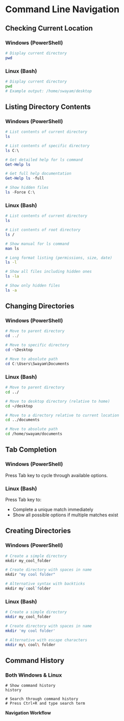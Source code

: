 # Command Line Navigation

## Checking Current Location

### Windows (PowerShell)
```powershell
# Display current directory
pwd
```

### Linux (Bash)
```bash
# Display current directory
pwd
# Example output: /home/swayam/desktop
```

## Listing Directory Contents

### Windows (PowerShell)
```powershell
# List contents of current directory
ls

# List contents of specific directory
ls C:\

# Get detailed help for ls command
Get-Help ls

# Get full help documentation
Get-Help ls -full

# Show hidden files
ls -Force C:\
```

### Linux (Bash)
```bash
# List contents of current directory
ls

# List contents of root directory
ls /

# Show manual for ls command
man ls

# Long format listing (permissions, size, date)
ls -l

# Show all files including hidden ones
ls -la

# Show only hidden files
ls -a
```

## Changing Directories

### Windows (PowerShell)
```powershell
# Move to parent directory
cd ../

# Move to specific directory
cd ~\Desktop

# Move to absolute path
cd C:\Users\Swayam\Documents
```

### Linux (Bash)
```bash
# Move to parent directory
cd ../

# Move to desktop directory (relative to home)
cd ~/desktop

# Move to a directory relative to current location
cd ../documents

# Move to absolute path
cd /home/swayam/documents
```

## Tab Completion

### Windows (PowerShell)
Press Tab key to cycle through available options.

### Linux (Bash)
Press Tab key to:
- Complete a unique match immediately
- Show all possible options if multiple matches exist

## Creating Directories

### Windows (PowerShell)
```powershell
# Create a simple directory
mkdir my_cool_folder

# Create directory with spaces in name
mkdir "my cool folder"

# Alternative syntax with backticks
mkdir my`cool`folder
```

### Linux (Bash)
```bash
# Create a simple directory
mkdir my_cool_folder

# Create directory with spaces in name
mkdir 'my cool folder'

# Alternative with escape characters
mkdir my\ cool\ folder
```

## Command History

### Both Windows & Linux
```
# Show command history
history

# Search through command history
# Press Ctrl+R and type search term
```

**Navigation Workflow**

